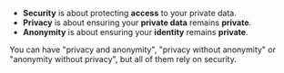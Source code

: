 - **Security** is about protecting **access** to your private data.
- **Privacy** is about ensuring your **private data** remains **private**.
- **Anonymity** is about ensuring your **identity** remains **private**.

You can have "privacy and anonymity", "privacy without anonymity" or "anonymity without privacy", but all of them rely on security.